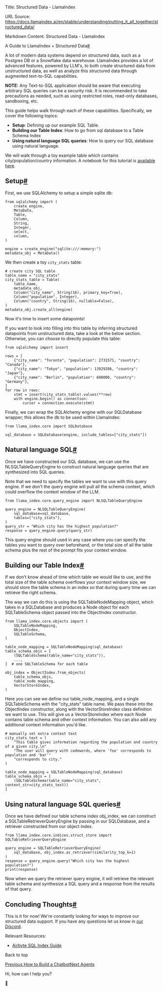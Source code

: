 Title: Structured Data - LlamaIndex

URL Source: https://docs.llamaindex.ai/en/stable/understanding/putting_it_all_together/structured_data/

Markdown Content:
Structured Data - LlamaIndex


A Guide to LlamaIndex + Structured Data[#](https://docs.llamaindex.ai/en/stable/understanding/putting_it_all_together/structured_data/#a-guide-to-llamaindex-structured-data "Permanent link")


A lot of modern data systems depend on structured data, such as a Postgres DB or a Snowflake data warehouse. LlamaIndex provides a lot of advanced features, powered by LLM's, to both create structured data from unstructured data, as well as analyze this structured data through augmented text-to-SQL capabilities.

**NOTE:** Any Text-to-SQL application should be aware that executing arbitrary SQL queries can be a security risk. It is recommended to take precautions as needed, such as using restricted roles, read-only databases, sandboxing, etc.

This guide helps walk through each of these capabilities. Specifically, we cover the following topics:

*   **Setup**: Defining up our example SQL Table.
*   **Building our Table Index**: How to go from sql database to a Table Schema Index
*   **Using natural language SQL queries**: How to query our SQL database using natural language.

We will walk through a toy example table which contains city/population/country information. A notebook for this tutorial is [available here](https://docs.llamaindex.ai/en/stable/understanding/examples/index_structs/struct_indices/SQLIndexDemo.ipynb).

Setup[#](https://docs.llamaindex.ai/en/stable/understanding/putting_it_all_together/structured_data/#setup "Permanent link")
----------------------------------------------------------------------------------------------------------------------------

First, we use SQLAlchemy to setup a simple sqlite db:

```
from sqlalchemy import (
    create_engine,
    MetaData,
    Table,
    Column,
    String,
    Integer,
    select,
    column,
)

engine = create_engine("sqlite:///:memory:")
metadata_obj = MetaData()
```

We then create a toy `city_stats` table:

```
# create city SQL table
table_name = "city_stats"
city_stats_table = Table(
    table_name,
    metadata_obj,
    Column("city_name", String(16), primary_key=True),
    Column("population", Integer),
    Column("country", String(16), nullable=False),
)
metadata_obj.create_all(engine)
```

Now it's time to insert some datapoints!

If you want to look into filling into this table by inferring structured datapoints from unstructured data, take a look at the below section. Otherwise, you can choose to directly populate this table:

```
from sqlalchemy import insert

rows = [
    {"city_name": "Toronto", "population": 2731571, "country": "Canada"},
    {"city_name": "Tokyo", "population": 13929286, "country": "Japan"},
    {"city_name": "Berlin", "population": 600000, "country": "Germany"},
]
for row in rows:
    stmt = insert(city_stats_table).values(**row)
    with engine.begin() as connection:
        cursor = connection.execute(stmt)
```

Finally, we can wrap the SQLAlchemy engine with our SQLDatabase wrapper; this allows the db to be used within LlamaIndex:

```
from llama_index.core import SQLDatabase

sql_database = SQLDatabase(engine, include_tables=["city_stats"])
```

Natural language SQL[#](https://docs.llamaindex.ai/en/stable/understanding/putting_it_all_together/structured_data/#natural-language-sql "Permanent link")
----------------------------------------------------------------------------------------------------------------------------------------------------------

Once we have constructed our SQL database, we can use the NLSQLTableQueryEngine to construct natural language queries that are synthesized into SQL queries.

Note that we need to specify the tables we want to use with this query engine. If we don't the query engine will pull all the schema context, which could overflow the context window of the LLM.

```
from llama_index.core.query_engine import NLSQLTableQueryEngine

query_engine = NLSQLTableQueryEngine(
    sql_database=sql_database,
    tables=["city_stats"],
)
query_str = "Which city has the highest population?"
response = query_engine.query(query_str)
```

This query engine should used in any case where you can specify the tables you want to query over beforehand, or the total size of all the table schema plus the rest of the prompt fits your context window.

Building our Table Index[#](https://docs.llamaindex.ai/en/stable/understanding/putting_it_all_together/structured_data/#building-our-table-index "Permanent link")
------------------------------------------------------------------------------------------------------------------------------------------------------------------

If we don't know ahead of time which table we would like to use, and the total size of the table schema overflows your context window size, we should store the table schema in an index so that during query time we can retrieve the right schema.

The way we can do this is using the SQLTableNodeMapping object, which takes in a SQLDatabase and produces a Node object for each SQLTableSchema object passed into the ObjectIndex constructor.

```
from llama_index.core.objects import (
    SQLTableNodeMapping,
    ObjectIndex,
    SQLTableSchema,
)

table_node_mapping = SQLTableNodeMapping(sql_database)
table_schema_objs = [
    (SQLTableSchema(table_name="city_stats")),
    ...,
]  # one SQLTableSchema for each table

obj_index = ObjectIndex.from_objects(
    table_schema_objs,
    table_node_mapping,
    VectorStoreIndex,
)
```

Here you can see we define our table\_node\_mapping, and a single SQLTableSchema with the "city\_stats" table name. We pass these into the ObjectIndex constructor, along with the VectorStoreIndex class definition we want to use. This will give us a VectorStoreIndex where each Node contains table schema and other context information. You can also add any additional context information you'd like.

```
# manually set extra context text
city_stats_text = (
    "This table gives information regarding the population and country of a given city.\n"
    "The user will query with codewords, where 'foo' corresponds to population and 'bar'"
    "corresponds to city."
)

table_node_mapping = SQLTableNodeMapping(sql_database)
table_schema_objs = [
    (SQLTableSchema(table_name="city_stats", context_str=city_stats_text))
]
```

Using natural language SQL queries[#](https://docs.llamaindex.ai/en/stable/understanding/putting_it_all_together/structured_data/#using-natural-language-sql-queries "Permanent link")
--------------------------------------------------------------------------------------------------------------------------------------------------------------------------------------

Once we have defined our table schema index obj\_index, we can construct a SQLTableRetrieverQueryEngine by passing in our SQLDatabase, and a retriever constructed from our object index.

```
from llama_index.core.indices.struct_store import SQLTableRetrieverQueryEngine

query_engine = SQLTableRetrieverQueryEngine(
    sql_database, obj_index.as_retriever(similarity_top_k=1)
)
response = query_engine.query("Which city has the highest population?")
print(response)
```

Now when we query the retriever query engine, it will retrieve the relevant table schema and synthesize a SQL query and a response from the results of that query.

Concluding Thoughts[#](https://docs.llamaindex.ai/en/stable/understanding/putting_it_all_together/structured_data/#concluding-thoughts "Permanent link")
--------------------------------------------------------------------------------------------------------------------------------------------------------

This is it for now! We're constantly looking for ways to improve our structured data support. If you have any questions let us know in [our Discord](https://discord.gg/dGcwcsnxhU).

Relevant Resources:

*   [Airbyte SQL Index Guide](https://docs.llamaindex.ai/en/stable/understanding/putting_it_all_together/structured_data/structured_data/Airbyte_demo.ipynb)

Back to top

[Previous How to Build a Chatbot](https://docs.llamaindex.ai/en/stable/understanding/putting_it_all_together/chatbots/building_a_chatbot/)[Next Agents](https://docs.llamaindex.ai/en/stable/understanding/putting_it_all_together/agents/)

Hi, how can I help you?

🦙
